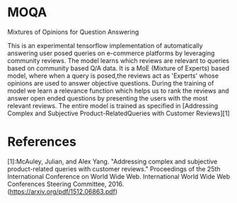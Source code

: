 # MOQA
Mixtures of Opinions for Question Answering

This is an experimental tensorflow implementation of automatically answering user posed queries on e-commerce platforms by leveraging community reviews. The model learns which reviews are relevant to queries based on community based Q/A data. It is a MoE (Mixture of Experts) based model, where when a query is posed,the reviews act as 'Experts' whose opinions are used to answer objective questions. During the training of model we learn a relevance function which helps us to rank the reviews and answer open ended questions by presenting the users with the most relevant reviews. The entire model is trained as specified in [Addressing Complex and Subjective Product-RelatedQueries with Customer Reviews][1]  

# References
[1]:McAuley, Julian, and Alex Yang. "Addressing complex and subjective product-related queries with customer reviews." Proceedings of the 25th International Conference on World Wide Web. International World Wide Web Conferences Steering Committee, 2016.(https://arxiv.org/pdf/1512.06863.pdf)


